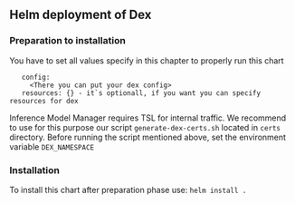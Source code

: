 ## Helm deployment of Dex

### Preparation to installation

You have to set all values specify in this chapter to properly run this chart
```issuer: "none" - issuer must be the same like in dex config
   config:
     <There you can put your dex config>
   resources: {} - it`s optionall, if you want you can specify resources for dex
```

Inference Model Manager requires TSL for internal traffic. We recommend to use for this purpose our script ```generate-dex-certs.sh``` located in ```certs``` directory.
Before running the script mentioned above, set the environment variable ```DEX_NAMESPACE```


### Installation

To install this chart after preparation phase use:
```helm install .```

